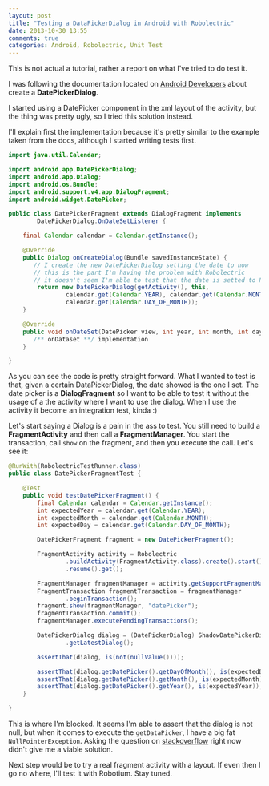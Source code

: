 ```yaml
---
layout: post
title: "Testing a DataPickerDialog in Android with Robolectric"
date: 2013-10-30 13:55
comments: true
categories: Android, Robolectric, Unit Test
---
```

This is not actual a tutorial, rather a report on what I've tried to do test it.

I was following the documentation located on [Android Developers](http://developer.android.com/reference/android/app/DatePickerDialog.html) about create a **DatePickerDialog**.

I started using a DatePicker component in the xml layout of the activity, but the thing was pretty ugly, so I tried this solution instead.

I'll explain first the implementation because it's pretty similar to the example taken from the docs, although I started writing tests first.

<!-- more -->

~~~ java
import java.util.Calendar;

import android.app.DatePickerDialog;
import android.app.Dialog;
import android.os.Bundle;
import android.support.v4.app.DialogFragment;
import android.widget.DatePicker;

public class DatePickerFragment extends DialogFragment implements
		DatePickerDialog.OnDateSetListener {

	final Calendar calendar = Calendar.getInstance();

	@Override
	public Dialog onCreateDialog(Bundle savedInstanceState) {
	   // I create the new DatePickerDialog setting the date to now
	   // this is the part I'm having the problem with Robolectric
	   // it doesn't seem I'm able to test that the date is setted to NOW
		return new DatePickerDialog(getActivity(), this,
				calendar.get(Calendar.YEAR), calendar.get(Calendar.MONTH),
				calendar.get(Calendar.DAY_OF_MONTH));
	}

	@Override
	public void onDateSet(DatePicker view, int year, int month, int day) {
	   /** onDataset **/ implementation
	}

}
~~~

As you can see the code is pretty straight forward. What I wanted to test is that, given a certain DataPickerDialog, the date showed is the one I set.
The date picker is a **DialogFragment** so I want to be able to test it without the usage of a the activity where I want to use the dialog.
When I use the activity it become an integration test, kinda :)

Let's start saying a Dialog is a pain in the ass to test. You still need to build a **FragmentActivity** and then call a **FragmentManager**.
You start the transaction, call `show` on the fragment, and then you execute the call. Let's see it:

~~~ java
@RunWith(RobolectricTestRunner.class)
public class DatePickerFragmentTest {

	@Test
	public void testDatePickerFragment() {
		final Calendar calendar = Calendar.getInstance();
		int expectedYear = calendar.get(Calendar.YEAR);
		int expectedMonth = calendar.get(Calendar.MONTH);
		int expectedDay = calendar.get(Calendar.DAY_OF_MONTH);

		DatePickerFragment fragment = new DatePickerFragment();

		FragmentActivity activity = Robolectric
				.buildActivity(FragmentActivity.class).create().start()
				.resume().get();

		FragmentManager fragmentManager = activity.getSupportFragmentManager();
		FragmentTransaction fragmentTransaction = fragmentManager
				.beginTransaction();
		fragment.show(fragmentManager, "datePicker");
		fragmentTransaction.commit();
		fragmentManager.executePendingTransactions();

		DatePickerDialog dialog = (DatePickerDialog) ShadowDatePickerDialog
				.getLatestDialog();

		assertThat(dialog, is(not(nullValue())));

		assertThat(dialog.getDatePicker().getDayOfMonth(), is(expectedDay));
		assertThat(dialog.getDatePicker().getMonth(), is(expectedMonth));
		assertThat(dialog.getDatePicker().getYear(), is(expectedYear));
	}

}
~~~

This is where I'm blocked. It seems I'm able to assert that the dialog is not null, but when it comes to execute the `getDataPicker`, I have a big fat `NullPointerException`.
Asking the question on [stackoverflow](http://stackoverflow.com/questions/19661651/is-there-a-way-to-test-pickers-with-robolectric?noredirect=1#comment29221761_19661651) right now didn't give me a viable solution.

Next step would be to try a real fragment activity with a layout. If even then I go no where, I'll test it with Robotium. Stay tuned.
